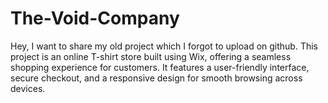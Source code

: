 # The-Void-Company
Hey, I want to share my old project which I forgot to upload on github. This project is an online T-shirt store built using Wix, offering a seamless shopping experience for customers. It features a user-friendly interface, secure checkout, and a responsive design for smooth browsing across devices.
